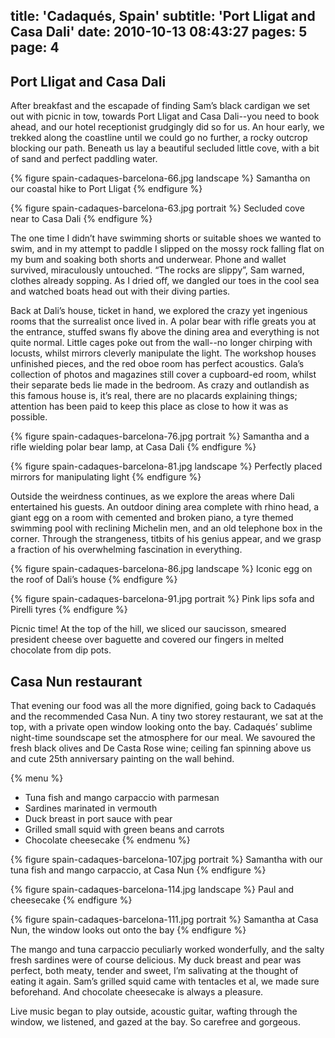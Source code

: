 title: 'Cadaqués, Spain'
subtitle: 'Port Lligat and Casa Dali'
date: 2010-10-13 08:43:27
pages: 5
page: 4
---

## Port Lligat and Casa Dali

After breakfast and the escapade of finding Sam’s black cardigan we set out with picnic in tow, towards Port Lligat and Casa Dali--you need to book ahead, and our hotel receptionist grudgingly did so for us. An hour early, we trekked along the coastline until we could go no further, a rocky outcrop blocking our path.  Beneath us lay a beautiful secluded little cove, with a bit of sand and perfect paddling water.

{% figure spain-cadaques-barcelona-66.jpg landscape %}
Samantha on our coastal hike to Port Lligat
{% endfigure %}

{% figure spain-cadaques-barcelona-63.jpg portrait %}
Secluded cove near to Casa Dali
{% endfigure %}

The one time I didn’t have swimming shorts or suitable shoes we wanted to swim, and in my attempt to paddle I slipped on the mossy rock falling flat on my bum and soaking both shorts and underwear. Phone and wallet survived, miraculously untouched. “The rocks are slippy”, Sam warned, clothes already sopping. As I dried off, we dangled our toes in the cool sea and watched boats head out with their diving parties.

Back at Dali’s house, ticket in hand, we explored the crazy yet ingenious rooms that the surrealist once lived in. A polar bear with rifle greats you at the entrance, stuffed swans fly above the dining area and everything is not quite normal. Little cages poke out from the wall--no longer chirping with locusts, whilst mirrors cleverly manipulate the light. The workshop houses unfinished pieces, and the red oboe room has perfect acoustics. Gala’s collection of photos and magazines still cover a cupboard-ed room, whilst their separate beds lie made in the bedroom. As crazy and outlandish as this famous house is, it’s real, there are no placards explaining things; attention has been paid to keep this place as close to how it was as possible.

{% figure spain-cadaques-barcelona-76.jpg portrait %}
Samantha and a rifle wielding polar bear lamp, at Casa Dali
{% endfigure %}

{% figure spain-cadaques-barcelona-81.jpg landscape %}
Perfectly placed mirrors for manipulating light
{% endfigure %}

Outside the weirdness continues, as we explore the areas where Dali entertained his guests. An outdoor dining area complete with rhino head, a giant egg on a room with cemented and broken piano, a tyre themed swimming pool with reclining Michelin men, and an old telephone box in the corner. Through the strangeness, titbits of his genius appear, and we grasp a fraction of his overwhelming fascination in everything.

{% figure spain-cadaques-barcelona-86.jpg landscape %}
Iconic egg on the roof of Dali’s house
{% endfigure %}

{% figure spain-cadaques-barcelona-91.jpg portrait %}
Pink lips sofa and Pirelli tyres
{% endfigure %}

Picnic time! At the top of the hill, we sliced our saucisson, smeared president cheese over baguette and covered our fingers in melted chocolate from dip pots.

## Casa Nun restaurant

That evening our food was all the more dignified, going back to Cadaqués and the recommended Casa Nun. A tiny two storey restaurant, we sat at the top, with a private open window looking onto the bay. Cadaqués’ sublime night-time soundscape set the atmosphere for our meal. We savoured the fresh black olives and De Casta Rose wine; ceiling fan spinning above us and cute 25th anniversary painting on the wall behind.

{% menu %}
* Tuna fish and mango carpaccio with parmesan
* Sardines marinated in vermouth
* Duck breast in port sauce with pear
* Grilled small squid with green beans and carrots
* Chocolate cheesecake
{% endmenu %}

{% figure spain-cadaques-barcelona-107.jpg portrait %}
Samantha with our tuna fish and mango carpaccio, at Casa Nun
{% endfigure %}

{% figure spain-cadaques-barcelona-114.jpg landscape %}
Paul and cheesecake
{% endfigure %}

{% figure spain-cadaques-barcelona-111.jpg portrait %}
Samantha at Casa Nun, the window looks out onto the bay
{% endfigure %}

The mango and tuna carpaccio peculiarly worked wonderfully, and the salty fresh sardines were of course delicious. My duck breast and pear was perfect, both meaty, tender and sweet, I’m salivating at the thought of eating it again. Sam’s grilled squid came with tentacles et al, we made sure beforehand. And chocolate cheesecake is always a pleasure.

Live music began to play outside, acoustic guitar, wafting through the window, we listened, and gazed at the bay. So carefree and gorgeous.
